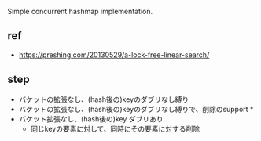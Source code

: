 Simple concurrent hashmap implementation.

## ref
* https://preshing.com/20130529/a-lock-free-linear-search/

## step
* バケットの拡張なし、(hash後の)keyのダブリなし縛り
* バケットの拡張なし、(hash後の)keyのダブリなし縛りで、削除のsupport
  * 
* バケット拡張なし、(hash後の)key ダブリあり.
  * 同じkeyの要素に対して、同時にその要素に対する削除
